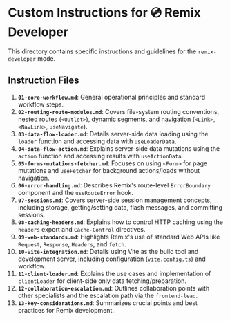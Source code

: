 # Custom Instructions for 💿 Remix Developer

This directory contains specific instructions and guidelines for the `remix-developer` mode.

## Instruction Files

1.  **`01-core-workflow.md`**: General operational principles and standard workflow steps.
2.  **`02-routing-route-modules.md`**: Covers file-system routing conventions, nested routes (`<Outlet>`), dynamic segments, and navigation (`<Link>`, `<NavLink>`, `useNavigate`).
3.  **`03-data-flow-loader.md`**: Details server-side data loading using the `loader` function and accessing data with `useLoaderData`.
4.  **`04-data-flow-action.md`**: Explains server-side data mutations using the `action` function and accessing results with `useActionData`.
5.  **`05-forms-mutations-fetcher.md`**: Focuses on using `<Form>` for page mutations and `useFetcher` for background actions/loads without navigation.
6.  **`06-error-handling.md`**: Describes Remix's route-level `ErrorBoundary` component and the `useRouteError` hook.
7.  **`07-sessions.md`**: Covers server-side session management concepts, including storage, getting/setting data, flash messages, and committing sessions.
8.  **`08-caching-headers.md`**: Explains how to control HTTP caching using the `headers` export and `Cache-Control` directives.
9.  **`09-web-standards.md`**: Highlights Remix's use of standard Web APIs like `Request`, `Response`, `Headers`, and `fetch`.
10. **`10-vite-integration.md`**: Details using Vite as the build tool and development server, including configuration (`vite.config.ts`) and workflow.
11. **`11-client-loader.md`**: Explains the use cases and implementation of `clientLoader` for client-side only data fetching/preparation.
12. **`12-collaboration-escalation.md`**: Outlines collaboration points with other specialists and the escalation path via the `frontend-lead`.
13. **`13-key-considerations.md`**: Summarizes crucial points and best practices for Remix development.
